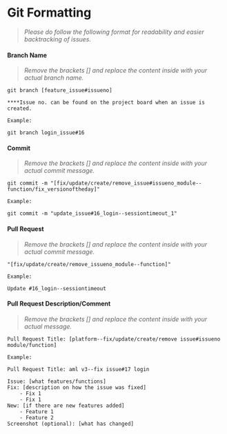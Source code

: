 # Git Formatting
>_Please do follow the following format for readability and easier backtracking of issues._

#### Branch Name
>_Remove the brackets [] and replace the content inside with your actual branch name._

```
git branch [feature_issue#issueno]

****Issue no. can be found on the project board when an issue is created.

Example:

git branch login_issue#16
```

#### Commit
>_Remove the brackets [] and replace the content inside with your actual commit message._

```
git commit -m "[fix/update/create/remove_issue#issueno_module--function/fix_versionoftheday]"

Example:

git commit -m "update_issue#16_login--sessiontimeout_1"
```

#### Pull Request
>_Remove the brackets [] and replace the content inside with your actual commit message._

```
"[fix/update/create/remove_issueno_module--function]"

Example:

Update #16_login--sessiontimeout
```

#### Pull Request Description/Comment

>_Remove the brackets [] and replace the content inside with your actual message._

```
Pull Request Title: [platform--fix/update/create/remove issue#issueno module/function]

Example:

Pull Request Title: aml v3--fix issue#17 login

Issue: [what features/functions]
Fix: [description on how the issue was fixed]
    - Fix 1
    - Fix 1
New: [if there are new features added]
    - Feature 1
    - Feature 2
Screenshot (optional): [what has changed]
```

